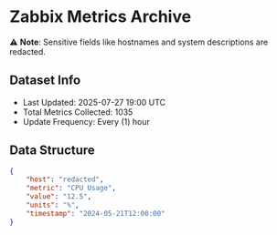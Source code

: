 # Zabbix Metrics Archive

⚠️ **Note**: Sensitive fields like hostnames and system descriptions are redacted.

## Dataset Info
- Last Updated: 2025-07-27 19:00 UTC
- Total Metrics Collected: 1035
- Update Frequency: Every (1) hour

## Data Structure
```json
{
    "host": "redacted",
    "metric": "CPU Usage",
    "value": "12.5",
    "units": "%",
    "timestamp": "2024-05-21T12:00:00"
}
```
